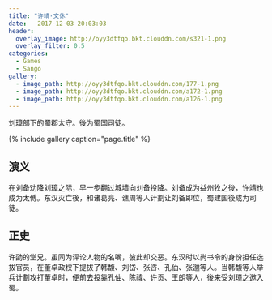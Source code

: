 ```yaml
---
title: "许靖·文休"
date:   2017-12-03 20:03:03
header:
  overlay_image: http://oyy3dtfqo.bkt.clouddn.com/s321-1.png
  overlay_filter: 0.5
categories:
  - Games
  - Sango
gallery:
  - image_path: http://oyy3dtfqo.bkt.clouddn.com/177-1.png
  - image_path: http://oyy3dtfqo.bkt.clouddn.com/a172-1.png
  - image_path: http://oyy3dtfqo.bkt.clouddn.com/a126-1.png
---
```


刘璋部下的蜀郡太守。後为蜀国司徒。

{% include gallery caption="page.title" %}

## 演义

在刘备劝降刘璋之际，早一步翻过城墙向刘备投降。刘备成为益州牧之後，许靖也成为太傅。东汉灭亡後，和诸葛亮、谯周等人计劃让刘备即位，蜀建国後成为司徒。

## 正史

许劭的堂兄。虽同为评论人物的名嘴，彼此却交恶。东汉时以尚书令的身份担任选拔官员，在董卓政权下提拔了韩馥、刘岱、张咨、孔伷、张邈等人。当韩馥等人举兵计劃攻打董卓时，便前去投靠孔伷、陈禕、许贡、王朗等人，後来受刘璋之邀入蜀。